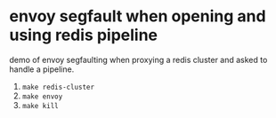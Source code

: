 # envoy segfault when opening and using redis pipeline

demo of envoy segfaulting when proxying a redis cluster and asked to handle a pipeline.

1. `make redis-cluster`
2. `make envoy`
3. `make kill`
